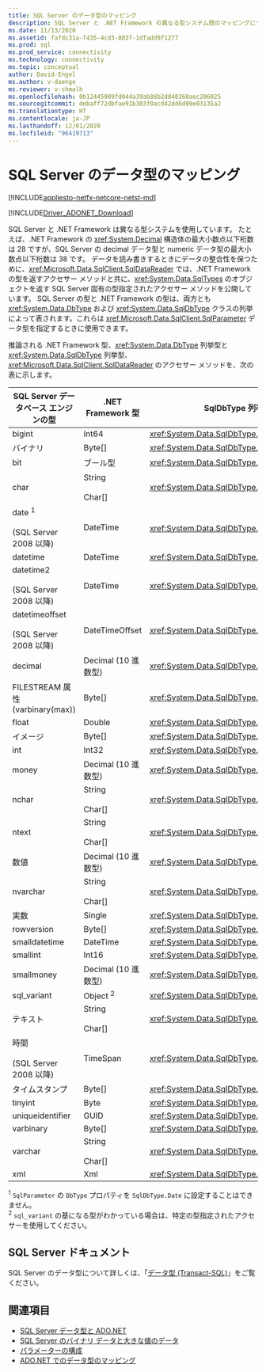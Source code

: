```yaml
---
title: SQL Server のデータ型のマッピング
description: SQL Server と .NET Framework の異なる型システム間のマッピングについて説明します。 この記事では、Microsoft SqlClient Data Provider for SQL Server でシステムが相互作用する方法をまとめます。
ms.date: 11/13/2020
ms.assetid: fafdc31a-f435-4cd3-883f-1dfadd971277
ms.prod: sql
ms.prod_service: connectivity
ms.technology: connectivity
ms.topic: conceptual
author: David-Engel
ms.author: v-daenge
ms.reviewer: v-chmalh
ms.openlocfilehash: 0b12445989fd044a39ab88b2d840368aec206025
ms.sourcegitcommit: debaff72dbfae91b303f0acd42dd6d99e03135a2
ms.translationtype: HT
ms.contentlocale: ja-JP
ms.lasthandoff: 12/01/2020
ms.locfileid: "96419713"
---
```

# <a name="sql-server-data-type-mappings"></a>SQL Server のデータ型のマッピング

[!INCLUDE[appliesto-netfx-netcore-netst-md](../../includes/appliesto-netfx-netcore-netst-md.md)]

[!INCLUDE[Driver_ADONET_Download](../../includes/driver_adonet_download.md)]

SQL Server と .NET Framework は異なる型システムを使用しています。 たとえば、.NET Framework の <xref:System.Decimal> 構造体の最大小数点以下桁数は 28 ですが、SQL Server の decimal データ型と numeric データ型の最大小数点以下桁数は 38 です。 データを読み書きするときにデータの整合性を保つために、<xref:Microsoft.Data.SqlClient.SqlDataReader> では、.NET Framework の型を返すアクセサー メソッドと共に、<xref:System.Data.SqlTypes> のオブジェクトを返す SQL Server 固有の型指定されたアクセサー メソッドを公開しています。 SQL Server の型と .NET Framework の型は、両方とも <xref:System.Data.DbType> および <xref:System.Data.SqlDbType> クラスの列挙によって表されます。これらは <xref:Microsoft.Data.SqlClient.SqlParameter> データ型を指定するときに使用できます。

推論される .NET Framework 型、<xref:System.Data.DbType> 列挙型と <xref:System.Data.SqlDbType> 列挙型、<xref:Microsoft.Data.SqlClient.SqlDataReader> のアクセサー メソッドを、次の表に示します。

|SQL Server データベース エンジンの型|.NET Framework 型|SqlDbType 列挙|SqlDataReader SqlTypes の型指定されたアクセサー|DbType 列挙|SqlDataReader DbType の型指定されたアクセサー|  
|-------------------------------------|-------------------------|---------------------------|-------------------------------------------|------------------------|-----------------------------------------|  
|bigint|Int64|<xref:System.Data.SqlDbType.BigInt>|<xref:Microsoft.Data.SqlClient.SqlDataReader.GetSqlInt64%2A>|<xref:System.Data.DbType.Int64>|<xref:Microsoft.Data.SqlClient.SqlDataReader.GetInt64%2A>|  
|バイナリ|Byte[]|<xref:System.Data.SqlDbType.VarBinary>|<xref:Microsoft.Data.SqlClient.SqlDataReader.GetSqlBinary%2A>|<xref:System.Data.DbType.Binary>|<xref:Microsoft.Data.SqlClient.SqlDataReader.GetBytes%2A>|  
|bit|ブール型|<xref:System.Data.SqlDbType.Bit>|<xref:Microsoft.Data.SqlClient.SqlDataReader.GetSqlBoolean%2A>|<xref:System.Data.DbType.Boolean>|<xref:Microsoft.Data.SqlClient.SqlDataReader.GetBoolean%2A>|  
|char|String<br /><br /> Char[]|<xref:System.Data.SqlDbType.Char>|<xref:Microsoft.Data.SqlClient.SqlDataReader.GetSqlString%2A>|<xref:System.Data.DbType.AnsiStringFixedLength>、<br /><br /> <xref:System.Data.DbType.String>|<xref:Microsoft.Data.SqlClient.SqlDataReader.GetString%2A><br /><br /> <xref:Microsoft.Data.SqlClient.SqlDataReader.GetChars%2A>|  
|date <sup>1</sup><br /><br /> (SQL Server 2008 以降)|DateTime|<xref:System.Data.SqlDbType.Date> <sup>1</sup>|<xref:Microsoft.Data.SqlClient.SqlDataReader.GetSqlDateTime%2A>|<xref:System.Data.DbType.Date> <sup>1</sup>|<xref:Microsoft.Data.SqlClient.SqlDataReader.GetDateTime%2A>|  
|datetime|DateTime|<xref:System.Data.SqlDbType.DateTime>|<xref:Microsoft.Data.SqlClient.SqlDataReader.GetSqlDateTime%2A>|<xref:System.Data.DbType.DateTime>|<xref:Microsoft.Data.SqlClient.SqlDataReader.GetDateTime%2A>|  
|datetime2<br /><br /> (SQL Server 2008 以降)|DateTime|<xref:System.Data.SqlDbType.DateTime2>|None|<xref:System.Data.DbType.DateTime2>|<xref:Microsoft.Data.SqlClient.SqlDataReader.GetDateTime%2A>|  
|datetimeoffset<br /><br /> (SQL Server 2008 以降)|DateTimeOffset|<xref:System.Data.SqlDbType.DateTimeOffset>|none|<xref:System.Data.DbType.DateTimeOffset>|<xref:Microsoft.Data.SqlClient.SqlDataReader.GetDateTimeOffset%2A>|  
|decimal|Decimal (10 進数型)|<xref:System.Data.SqlDbType.Decimal>|<xref:Microsoft.Data.SqlClient.SqlDataReader.GetSqlDecimal%2A>|<xref:System.Data.DbType.Decimal>|<xref:Microsoft.Data.SqlClient.SqlDataReader.GetDecimal%2A>|  
|FILESTREAM 属性 (varbinary(max))|Byte[]|<xref:System.Data.SqlDbType.VarBinary>|<xref:Microsoft.Data.SqlClient.SqlDataReader.GetSqlBytes%2A>|<xref:System.Data.DbType.Binary>|<xref:Microsoft.Data.SqlClient.SqlDataReader.GetBytes%2A>|  
|float|Double|<xref:System.Data.SqlDbType.Float>|<xref:Microsoft.Data.SqlClient.SqlDataReader.GetSqlDouble%2A>|<xref:System.Data.DbType.Double>|<xref:Microsoft.Data.SqlClient.SqlDataReader.GetDouble%2A>|  
|イメージ|Byte[]|<xref:System.Data.SqlDbType.Binary>|<xref:Microsoft.Data.SqlClient.SqlDataReader.GetSqlBinary%2A>|<xref:System.Data.DbType.Binary>|<xref:Microsoft.Data.SqlClient.SqlDataReader.GetBytes%2A>|  
|int|Int32|<xref:System.Data.SqlDbType.Int>|<xref:Microsoft.Data.SqlClient.SqlDataReader.GetSqlInt32%2A>|<xref:System.Data.DbType.Int32>|<xref:Microsoft.Data.SqlClient.SqlDataReader.GetInt32%2A>|  
|money|Decimal (10 進数型)|<xref:System.Data.SqlDbType.Money>|<xref:Microsoft.Data.SqlClient.SqlDataReader.GetSqlMoney%2A>|<xref:System.Data.DbType.Decimal>|<xref:Microsoft.Data.SqlClient.SqlDataReader.GetDecimal%2A>|  
|nchar|String<br /><br /> Char[]|<xref:System.Data.SqlDbType.NChar>|<xref:Microsoft.Data.SqlClient.SqlDataReader.GetSqlString%2A>|<xref:System.Data.DbType.StringFixedLength>|<xref:Microsoft.Data.SqlClient.SqlDataReader.GetString%2A><br /><br /> <xref:Microsoft.Data.SqlClient.SqlDataReader.GetChars%2A>|  
|ntext|String<br /><br /> Char[]|<xref:System.Data.SqlDbType.NText>|<xref:Microsoft.Data.SqlClient.SqlDataReader.GetSqlString%2A>|<xref:System.Data.DbType.String>|<xref:Microsoft.Data.SqlClient.SqlDataReader.GetString%2A><br /><br /> <xref:Microsoft.Data.SqlClient.SqlDataReader.GetChars%2A>|  
|数値|Decimal (10 進数型)|<xref:System.Data.SqlDbType.Decimal>|<xref:Microsoft.Data.SqlClient.SqlDataReader.GetSqlDecimal%2A>|<xref:System.Data.DbType.Decimal>|<xref:Microsoft.Data.SqlClient.SqlDataReader.GetDecimal%2A>|  
|nvarchar|String<br /><br /> Char[]|<xref:System.Data.SqlDbType.NVarChar>|<xref:Microsoft.Data.SqlClient.SqlDataReader.GetSqlString%2A>|<xref:System.Data.DbType.String>|<xref:Microsoft.Data.SqlClient.SqlDataReader.GetString%2A><br /><br /> <xref:Microsoft.Data.SqlClient.SqlDataReader.GetChars%2A>|  
|実数|Single|<xref:System.Data.SqlDbType.Real>|<xref:Microsoft.Data.SqlClient.SqlDataReader.GetSqlSingle%2A>|<xref:System.Data.DbType.Single>|<xref:Microsoft.Data.SqlClient.SqlDataReader.GetFloat%2A>|  
|rowversion|Byte[]|<xref:System.Data.SqlDbType.Timestamp>|<xref:Microsoft.Data.SqlClient.SqlDataReader.GetSqlBinary%2A>|<xref:System.Data.DbType.Binary>|<xref:Microsoft.Data.SqlClient.SqlDataReader.GetBytes%2A>|  
|smalldatetime|DateTime|<xref:System.Data.SqlDbType.DateTime>|<xref:Microsoft.Data.SqlClient.SqlDataReader.GetSqlDateTime%2A>|<xref:System.Data.DbType.DateTime>|<xref:Microsoft.Data.SqlClient.SqlDataReader.GetDateTime%2A>|  
|smallint|Int16|<xref:System.Data.SqlDbType.SmallInt>|<xref:Microsoft.Data.SqlClient.SqlDataReader.GetSqlInt16%2A>|<xref:System.Data.DbType.Int16>|<xref:Microsoft.Data.SqlClient.SqlDataReader.GetInt16%2A>|  
|smallmoney|Decimal (10 進数型)|<xref:System.Data.SqlDbType.SmallMoney>|<xref:Microsoft.Data.SqlClient.SqlDataReader.GetSqlMoney%2A>|<xref:System.Data.DbType.Decimal>|<xref:Microsoft.Data.SqlClient.SqlDataReader.GetDecimal%2A>|  
|sql_variant|Object <sup>2</sup>|<xref:System.Data.SqlDbType.Variant>|<xref:Microsoft.Data.SqlClient.SqlDataReader.GetSqlValue%2A> <sup>2</sup>|<xref:System.Data.DbType.Object>|<xref:Microsoft.Data.SqlClient.SqlDataReader.GetValue%2A> <sup>2</sup>|  
|テキスト|String<br /><br /> Char[]|<xref:System.Data.SqlDbType.Text>|<xref:Microsoft.Data.SqlClient.SqlDataReader.GetSqlString%2A>|<xref:System.Data.DbType.String>|<xref:Microsoft.Data.SqlClient.SqlDataReader.GetString%2A><br /><br /> <xref:Microsoft.Data.SqlClient.SqlDataReader.GetChars%2A>|  
|時間<br /><br /> (SQL Server 2008 以降)|TimeSpan|<xref:System.Data.SqlDbType.Time>|none|<xref:System.Data.DbType.Time>|<xref:Microsoft.Data.SqlClient.SqlDataReader.GetDateTime%2A>|  
|タイムスタンプ|Byte[]|<xref:System.Data.SqlDbType.Timestamp>|<xref:Microsoft.Data.SqlClient.SqlDataReader.GetSqlBinary%2A>|<xref:System.Data.DbType.Binary>|<xref:Microsoft.Data.SqlClient.SqlDataReader.GetBytes%2A>|  
|tinyint|Byte|<xref:System.Data.SqlDbType.TinyInt>|<xref:Microsoft.Data.SqlClient.SqlDataReader.GetSqlByte%2A>|<xref:System.Data.DbType.Byte>|<xref:Microsoft.Data.SqlClient.SqlDataReader.GetByte%2A>|  
|uniqueidentifier|GUID|<xref:System.Data.SqlDbType.UniqueIdentifier>|<xref:Microsoft.Data.SqlClient.SqlDataReader.GetSqlGuid%2A>|<xref:System.Data.DbType.Guid>|<xref:Microsoft.Data.SqlClient.SqlDataReader.GetGuid%2A>|  
|varbinary|Byte[]|<xref:System.Data.SqlDbType.VarBinary>|<xref:Microsoft.Data.SqlClient.SqlDataReader.GetSqlBinary%2A>|<xref:System.Data.DbType.Binary>|<xref:Microsoft.Data.SqlClient.SqlDataReader.GetBytes%2A>|  
|varchar|String<br /><br /> Char[]|<xref:System.Data.SqlDbType.VarChar>|<xref:Microsoft.Data.SqlClient.SqlDataReader.GetSqlString%2A>|<xref:System.Data.DbType.AnsiString>、<xref:System.Data.DbType.String>|<xref:Microsoft.Data.SqlClient.SqlDataReader.GetString%2A><br /><br /> <xref:Microsoft.Data.SqlClient.SqlDataReader.GetChars%2A>|  
|xml|Xml|<xref:System.Data.SqlDbType.Xml>|<xref:Microsoft.Data.SqlClient.SqlDataReader.GetSqlXml%2A>|<xref:System.Data.DbType.Xml>|none|

<sup>1</sup> `SqlParameter` の `DbType` プロパティを `SqlDbType.Date` に設定することはできません。  
<sup>2</sup> `sql_variant` の基になる型がわかっている場合は、特定の型指定されたアクセサーを使用してください。

## <a name="sql-server-documentation"></a>SQL Server ドキュメント

SQL Server のデータ型について詳しくは、「[データ型 (Transact-SQL)](/sql/t-sql/data-types/data-types-transact-sql)」をご覧ください。

## <a name="see-also"></a>関連項目

- [SQL Server データ型と ADO.NET](./sql/sql-server-data-types.md)
- [SQL Server のバイナリ データと大きな値のデータ](./sql/sql-server-binary-large-value-data.md)
- [パラメーターの構成](configure-parameters.md)
- [ADO.NET でのデータ型のマッピング](data-type-mappings-ado-net.md)
